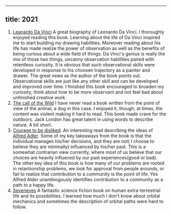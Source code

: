 
---
title: 2021
---

1. [Leanardo Da Vinci](https://www.goodreads.com/book/show/34684622-leonardo-da-vinci) A great biography of Leonardo Da Vinci. I thoroughly enjoyed reading this book. Learning about the life of Da Vinci inspired me to start building my drawing habilities. Moreover reading about his life has made realize the power of observation as well as the benefits of being curious about a wide field of things. Da Vinci's genius is really the mix of those two things, uncanny observation habilities paired with relentless curiosity. It is obvious that such observational skills were developed in response to his choosen trajectory as a painter and drawer. The great news as the author of the book points out. Observational skills are just like any other skill and can be developed and improved over time. I finished this book encouraged to broaden my curiosity, think about how to be more observant and not feel bad about unfinished creative work.
2. [The call of the Wild](https://www.goodreads.com/book/show/1852.The_Call_of_the_Wild) I have never read a book written from the point of view of the animal, a dog in this case. I enjoyed it, though, at times, the content was violent making it hard to read. This book made crave for the outdoors. Jack London has great talent in using words to describe nature. A bit short.
3. [Courage to be disliked](https://www.goodreads.com/book/show/43306206-the-courage-to-be-disliked). An interesting read describing the ideas of [Alfred Adler](https://en.wikipedia.org/wiki/Alfred_Adler). Some of my key takeaways from the book is  that the individual manages his/her decisions, and they are not( I choose to believe they are minimally) influenced by his/her past. This is a somewhat contrarian view currently, where most of us believe that our choices are heavily influeced by our past experiences(good or bad). The other key idea of this book is how many of our problems are rooted in relantionship problems, we look for approval from people arounds, or fail to realize that contribution to a community is the point of life. Yes Alfred Alder unambiogously identifies contribution to a community as a path to a happy life.
4. [Seveneves](https://www.goodreads.com/book/show/22816087-seveneves) A fantastic science fiction book on human extra-terrestrial life and its possibilities. I learned how much I don't know about orbital mechanics and sometimes the description of orbital paths were hard to follow.

